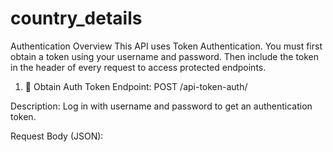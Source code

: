 # country_details

Authentication Overview
This API uses Token Authentication. You must first obtain a token using your username and password. Then include the token in the header of every request to access protected endpoints.

1. 🔑 Obtain Auth Token
Endpoint: POST /api-token-auth/

Description: Log in with username and password to get an authentication token.

Request Body (JSON):
